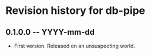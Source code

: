 # Revision history for db-pipe

## 0.1.0.0 -- YYYY-mm-dd

* First version. Released on an unsuspecting world.
